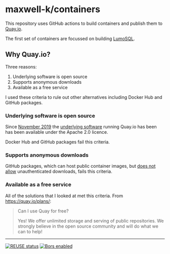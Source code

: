 # maxwell-k/containers

This repository uses GitHub actions to build containers and publish them to [Quay.io](https://quay.io/user/keith_maxwell).

The first set of containers are focussed on building [LumoSQL](https://github.com/LumoSQL/LumoSQL).

## Why Quay.io?

Three reasons:

1. Underlying software is open source
2. Supports anonymous downloads
3. Available as a free service

I used these criteria to rule out other alternatives including Docker Hub and GitHub packages.

### Underlying software is open source

Since [November 2019] the [underlying software] running Quay.io has been has been available under the Apache 2.0 licence.

Docker Hub and GitHub packages fail this criteria.

[underlying software]: https://github.com/quay/quay
[november 2019]: https://www.redhat.com/en/blog/red-hat-introduces-open-source-project-quay-container-registry

### Supports anonymous downloads

GitHub packages, which can host public container images, but [does not allow] unauthenticated downloads, fails this criteria.

[does not allow]: https://github.community/t5/GitHub-API-Development-and/Download-from-Github-Package-Registry-without-authentication/m-p/35501/highlight/true#M3312

### Available as a free service

All of the solutions that I looked at met this criteria. From <https://quay.io/plans/>:

> Can I use Quay for free?
>
> Yes! We offer unlimited storage and serving of public repositories. We strongly believe in the open source community and will do what we can to help!

---

[![REUSE status](https://api.reuse.software/badge/github.com/maxwell-k/containers)](https://api.reuse.software/info/github.com/maxwell-k/containers) [![Bors enabled](https://bors.tech/images/badge_small.svg)](https://app.bors.tech/repositories/23186)

<!-- vim: set filetype=markdown.gfm : -->
